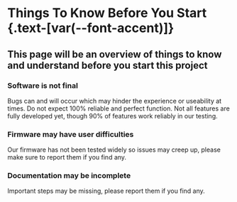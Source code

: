 # Things To Know Before You Start {.text-[var(--font-accent)]}

## This page will be an overview of things to know and understand before you start this project

### Software is not final

Bugs can and will occur which may hinder the experience or useability at times.
Do not expect 100% reliable and perfect function. Not all features are fully developed yet, though 90% of features work reliably in our testing.

### Firmware may have user difficulties

Our firmware has not been tested widely so issues may creep up, please make sure to report them if you find any.

### Documentation may be incomplete

Important steps may be missing, please report them if you find any.

